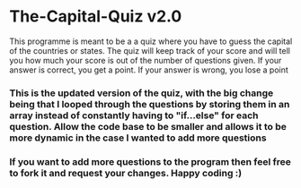 # The-Capital-Quiz v2.0
This programme is meant to be a a quiz where you have to guess the capital of the countries or states. The quiz will keep track of your score and will tell you how much your score is out of the number of questions given. If your answer is correct, you get a point. If your answer is wrong, you lose a point

### This is the updated version of the quiz, with the big change being that I looped through the questions by storing them in an array instead of constantly having to "if...else" for each question. Allow the code base to be smaller and allows it to be more dynamic in the case I wanted to add more questions

### If you want to add more questions to the program then feel free to fork it and request your changes. Happy coding :)

